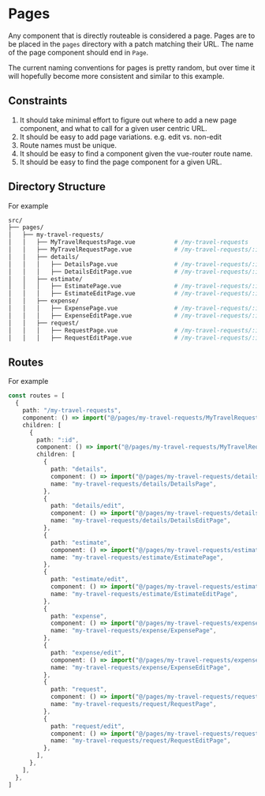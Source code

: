 # Pages

Any component that is directly routeable is considered a page.
Pages are to be placed in the `pages` directory with a patch matching their URL.
The name of the page component should end in `Page`.

The current naming conventions for pages is pretty random, but over time it will hopefully become more consistent and similar to this example.

## Constraints

1. It should take minimal effort to figure out where to add a new page component, and what to call for a given user centric URL.
3. It should be easy to add page variations. e.g. edit vs. non-edit
4. Route names must be unique.
5. It should be easy to find a component given the vue-router route name.
2. It should be easy to find the page component for a given URL.

## Directory Structure

For example

```bash
src/
├── pages/
│   ├── my-travel-requests/
│   │   ├── MyTravelRequestsPage.vue           # /my-travel-requests
│   │   ├── MyTravelRequestPage.vue            # /my-travel-requests/:id
│   │   ├── details/
│   │   │   ├── DetailsPage.vue                # /my-travel-requests/:id/details
│   │   │   ├── DetailsEditPage.vue            # /my-travel-requests/:id/details/edit
│   │   ├── estimate/
│   │   │   ├── EstimatePage.vue               # /my-travel-requests/:id/estimate
│   │   │   ├── EstimateEditPage.vue           # /my-travel-requests/:id/estimate/edit
│   │   ├── expense/
│   │   │   ├── ExpensePage.vue                # /my-travel-requests/:id/expense
│   │   │   ├── ExpenseEditPage.vue            # /my-travel-requests/:id/expense/edit
│   │   ├── request/
│   │   │   ├── RequestPage.vue                # /my-travel-requests/:id/request
│   │   │   ├── RequestEditPage.vue            # /my-travel-requests/:id/request/edit
```

## Routes

For example

```ts
const routes = [
  {
    path: "/my-travel-requests",
    component: () => import("@/pages/my-travel-requests/MyTravelRequestsPage.vue"),
    children: [
      {
        path: ":id",
        component: () => import("@/pages/my-travel-requests/MyTravelRequestPage.vue"),
        children: [
          {
            path: "details",
            component: () => import("@/pages/my-travel-requests/details/DetailsPage.vue"),
            name: "my-travel-requests/details/DetailsPage",
          },
          {
            path: "details/edit",
            component: () => import("@/pages/my-travel-requests/details/DetailsEditPage.vue"),
            name: "my-travel-requests/details/DetailsEditPage",
          },
          {
            path: "estimate",
            component: () => import("@/pages/my-travel-requests/estimate/EstimatePage.vue"),
            name: "my-travel-requests/estimate/EstimatePage",
          },
          {
            path: "estimate/edit",
            component: () => import("@/pages/my-travel-requests/estimate/EstimateEditPage.vue"),
            name: "my-travel-requests/estimate/EstimateEditPage",
          },
          {
            path: "expense",
            component: () => import("@/pages/my-travel-requests/expense/ExpensePage.vue"),
            name: "my-travel-requests/expense/ExpensePage",
          },
          {
            path: "expense/edit",
            component: () => import("@/pages/my-travel-requests/expense/ExpenseEditPage.vue"),
            name: "my-travel-requests/expense/ExpenseEditPage",
          },
          {
            path: "request",
            component: () => import("@/pages/my-travel-requests/request/RequestPage.vue"),
            name: "my-travel-requests/request/RequestPage",
          },
          {
            path: "request/edit",
            component: () => import("@/pages/my-travel-requests/request/RequestEditPage.vue"),
            name: "my-travel-requests/request/RequestEditPage",
          },
        ],
      },
    ],
  },
]
```
